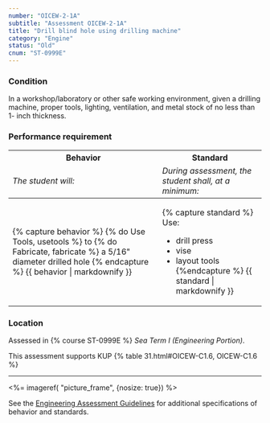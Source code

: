```yaml
---
number: "OICEW-2-1A"
subtitle: "Assessment OICEW-2-1A"
title: "Drill blind hole using drilling machine"
category: "Engine"
status: "Old"
cnum: "ST-0999E"
---
```

### Condition

In a workshop/laboratory or other safe working environment, given a drilling machine, proper tools, lighting, ventilation, and metal stock of no less than 1- inch thickness.

### Performance requirement 

<table width='100%' class='Guidelines'>
 <thead>
 <tr>
     <th class='thirty'>Behavior</th>
     <th class='seventy'>Standard</th>
 </tr>
 <tr>
     <td><em>The student will:</em></td>
     <td><em>During assessment, the student shall, at a minimum:</em></td>
 </tr>
 </thead>
 <tbody>
 

<tr><td>

{% capture behavior %}
{% do Use Tools, usetools %} to {% do Fabricate, fabricate %} a 5/16" diameter drilled hole
{% endcapture %}
{{ behavior | markdownify }}

</td><td>

{% capture standard %}
Use:

  * drill press
  * vise
  * layout tools
{%endcapture %}
{{ standard | markdownify }}

</td></tr>



 </tbody>
 </table>

### Location

Assessed in  {% course  ST-0999E %}  *Sea Term I (Engineering Portion)*.

This assessment supports KUP {% table 31.html#OICEW-C1.6, OICEW-C1.6 %}

***

<%= imageref( "picture_frame", {nosize: true}) %>

See the [Engineering Assessment Guidelines](guidelines) for additional specifications of behavior and standards.
